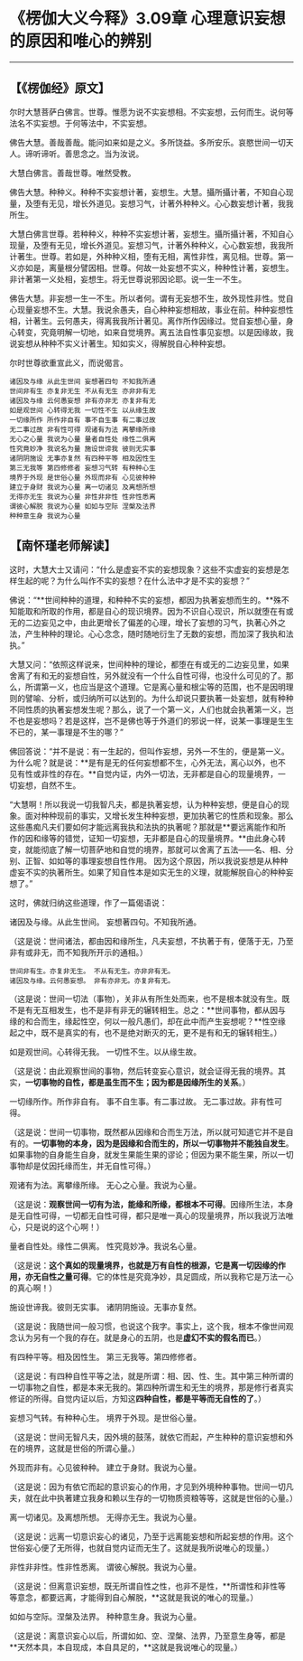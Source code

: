 # 《楞伽大义今释》3.09章 心理意识妄想的原因和唯心的辨别

------

## 【《楞伽经》原文】

尔时大慧菩萨白佛言。世尊。惟愿为说不实妄想相。不实妄想，云何而生。说何等法名不实妄想。于何等法中，不实妄想。

佛告大慧。善哉善哉。能问如来如是之义。多所饶益。多所安乐。哀愍世间一切天人。谛听谛听。善思念之。当为汝说。

大慧白佛言。善哉世尊。唯然受教。

佛告大慧。种种义。种种不实妄想计著，妄想生。大慧。攝所攝计著，不知自心现量，及堕有无见，增长外道见。妄想习气，计著外种种义。心心数妄想计著，我我所生。

大慧白佛言世尊。若种种义，种种不实妄想计著，妄想生。攝所攝计著，不知自心现量，及堕有无见，增长外道见。妄想习气，计著外种种义，心心数妄想，我我所计著生。世尊。若如是，外种种义相，堕有无相，离性非性，离见相。世尊。第一义亦如是，离量根分譬因相。世尊。何故一处妄想不实义，种种性计著，妄想生。非计著第一义处相，妄想生。将无世尊说邪因论耶。说一生一不生。

佛告大慧。非妄想一生一不生。所以者何。谓有无妄想不生，故外现性非性。觉自心现量妄想不生。大慧。我说余愚夫，自心种种妄想相故，事业在前。种种妄想性相，计著生。云何愚夫，得离我我所计著见。离作所作因缘过。觉自妄想心量，身心转变，究竟明解一切地，如来自觉境界。离五法自性事见妄想。以是因缘故，我说妄想从种种不实义计著生。知如实义，得解脱自心种种妄想。

尔时世尊欲重宣此义，而说偈言。

```
诸因及与缘 从此生世间 妄想著四句 不知我所通
世间非有生 亦复非无生 不从有无生 亦非非有无
诸因及与缘 云何愚妄想 非有亦非无 亦复非有无
如是观世间 心转得无我 一切性不生 以从缘生故
一切缘所作 所作非自有 事不自生事 有二事过故
无二事过故 非有性可得 观诸有为法 离攀缘所缘
无心之心量 我说为心量 量者自性处 缘性二俱离
性究竟妙净 我说名为量 施设世谛我 彼则无实事
诸阴阴施设 无事亦复然 有四种平等 相及因性生
第三无我等 第四修修者 妄想习气转 有种种心生
境界于外现 是世俗心量 外现而非有 心见彼种种
建立于身财 我说为心量 离一切诸见 及离想所想
无得亦无生 我说为心量 非性非非性 性非性悉离
谓彼心解脱 我说为心量 如如与空际 涅槃及法界
种种意生身 我说为心量
```



## 【南怀瑾老师解读】

这时，大慧大士又请问：“什么是虚妄不实的妄想现象？这些不实虚妄的妄想是怎样生起的呢？为什么叫作不实的妄想？在什么法中才是不实的妄想？”

佛说：“**世间种种的道理，和种种不实的妄想，都因为执著妄想而生的。**殊不知能取和所取的作用，都是自心的现识境界。因为不识自心现识，所以就堕在有或无的二边妄见之中，由此更增长了偏差的心理，增长了妄想的习气，执著心外之法，产生种种的理论。心心念念，随时随地衍生了无数的妄想，而加深了我执和法执。”

大慧又问：“依照这样说来，世间种种的理论，都堕在有或无的二边妄见里，如果舍离了有和无的妄想自性，另外就没有一个什么自性可得，也没什么可见的了。那么，所谓第一义，也应当是这个道理。它是离心量和根尘等的范围，也不是因明理则的譬喻、分析，或归纳所可以达到的。为什么却说只要执著一处妄想，就有种种不同性质的执著妄想发生呢？那么，说了一个第一义，人们也就会执著第一义，岂不也是妄想吗？若是这样，岂不是佛也等于外道们的邪说一样，说某一事理是生生不已的，某一事理是不生的哪？”

佛回答说：“并不是说：有一生起的，但叫作妄想，另外一不生的，便是第一义。为什么呢？就是说：**是有是无的任何妄想都不生，心外无法，离心以外，也不见有性或非性的存在。**自觉内证，内外一切法，无非都是自心的现量境界，一切妄想，自然不生。

“大慧啊！所以我说一切我智凡夫，都是执著妄想，认为种种妄想，便是自心的现象。面对种种现前的事实，又增长发生种种妄想，更加执著它的性质和现象。那么这些愚痴凡夫们要如何才能远离我执和法执的执著呢？那就是**要远离能作和所作的因和缘等的错觉，证知一切妄想，无非都是自心的现量境界。**由此身心转变，就能彻底了解一切菩萨地和自觉的境界，那就可以舍离了五法——名、相、分别、正智、如如等的事理妄想自性作用。 因为这个原因，所以我说妄想是从种种虚妄不实的执著所生。如果了知自性本是如实无生的义理，就能解脱自心的种种妄想了。”

这时，佛就归纳这些道理，作了一篇偈语说：

诸因及与缘。从此生世间。 妄想著四句。不知我所通。

（这是说：世间诸法，都由因和缘所生，凡夫妄想，不执著于有，便落于无，乃至非有或非无，而不知我所开示的通相。）

```
世间非有生。亦复非无生。 不从有无生。亦非非有无。
诸因及与缘。云何愚妄想。 非有亦非无。亦复非有无。
```

（这是说：世间一切法（事物），关非从有所生处而来，也不是根本就没有生。既不是有无互相发生，也不是非有非无的辗转相生。总之：**世间事物，都从因与缘的和合而生，缘起性空，何以一般凡愚们，却在此中而产生妄想呢？**性空缘起之中，既不是真实的有，也不是绝对断灭的无，更不是有和无的辗转相生。）

如是观世间。心转得无我。 一切性不生。以从缘生故。

（这是说：由此观察世间的事物，然后转变妄心意识，就会证得无我的境界。其实，**一切事物的自性，都是虽生而不生；因为都是因缘所生的关系**。）

一切缘所作。所作非自有。 事不自生事。有二事过故。
无二事过故。非有性可得。

（这是说：世间一切事物，既然都从因缘和合而生万法，所以就可知道它并不是自有的。**一切事物的本身，因为是因缘和合而生的，所以一切事物并不能独自发生**。如果事物的自身能生自身，就发生果能生果的谬论；但因为果不能生果，所以一切事物却是仗因托缘而生，并无自性可得。）

观诸有为法。离攀缘所缘。 无心之心量。我说为心量。

（这是说：**观察世间一切有为法，能缘和所缘，都根本不可得**。因缘所生法，本身是无自性可得，一切都无自性可得，都只是唯一真心的现量境界，所以我说万法唯心，只是说的这个心啊！）

量者自性处。缘性二俱离。 性究竟妙净。我说名心量。

（这是说：**这个真如的现量境界，也就是万有自性的根源，它是离一切因缘的作用，亦无自性之量可得**。它的体性是究竟净妙，具足圆成，所以我称它是万法一心的真心啊！）

施设世谛我。彼则无实事。 诸阴阴施设。无事亦复然。

（这是说：我随世间一般习惯，也说这个我字。事实上，这个我，根本不像世间观念认为另有一个我的存在。就是身心的五阴，也是**虚幻不实的假名而已**。）

有四种平等。相及因性生。 第三无我等。第四修修者。

（这是说：有四种自性平等之法，就是所谓：相、因、性、生。其中第三种所谓的一切事物之自性，都是本来无我的。第四种所谓生和无生的境界，那是修行者真实修证的所得。自觉内证以后，方知这**四种自性，都是平等而无自性的了**。）

妄想习气转。有种种心生。 境界于外现。是世俗心量。

（这是说：世间无智凡夫，因外境的鼓荡，就依它而起，产生种种的意识妄想和外在的境界，这就是世俗的所谓心量。）

外现而非有。心见彼种种。 建立于身财。我说为心量。

（这是说：因为有依它而起的意识妄心的作用，才见到外境种种事物。世间一切凡夫，就在此中执著建立我身和赖以生存的一切物质资粮等等，这就是世俗的心量。）

离一切诸见。及离想所想。 无得亦无生。我说为心量。

（这是说：远离一切意识妄心的诸见，乃至于远离能妄想和所起妄想的作用。这个世俗妄心便了无所得，也就自觉内证而无生了。这就是我所说唯心的现量。）

非性非非性。性非性悉离。 谓彼心解脱。我说为心量。

（这是说：但离意识妄想，既无所谓自性之性，也非不是性，**所谓性和非性等等意念，都要远离，才能得到自心解脱，**这就是我说的唯心的现量。）

如如与空际。涅槃及法界。 种种意生身。我说为心量。

（这是说：离意识妄心以后，所谓如如、空、涅槃、法界，乃至意生身等，都是**天然本具，本自现成，本自具足的，**这就是我说唯心的现量。）

